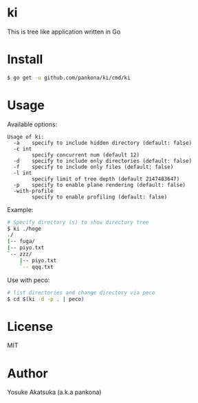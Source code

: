 # ki

This is tree like application written in Go

# Install

```bash
$ go get -u github.com/pankona/ki/cmd/ki
```

# Usage

Available options:

```
Usage of ki:
  -a	specify to include hidden directory (default: false)
  -c int
    	specify concurrent num (default 12)
  -d	specify to include only directories (default: false)
  -f	specify to include only files (default: false)
  -l int
    	specify limit of tree depth (default 2147483647)
  -p	specify to enable plane rendering (default: false)
  -with-profile
    	specify to enable profiling (default: false)
```

Example:

```bash
# Specify directory (s) to show directory tree
$ ki ./hoge
./
|-- fuga/
|-- piyo.txt
`-- zzz/
    |-- piyo.txt
    `-- qqq.txt
```

Use with peco:

```bash
# list directories and change directory via peco
$ cd $(ki -d -p . | peco)
```

# License

MIT

# Author

Yosuke Akatsuka (a.k.a pankona)
